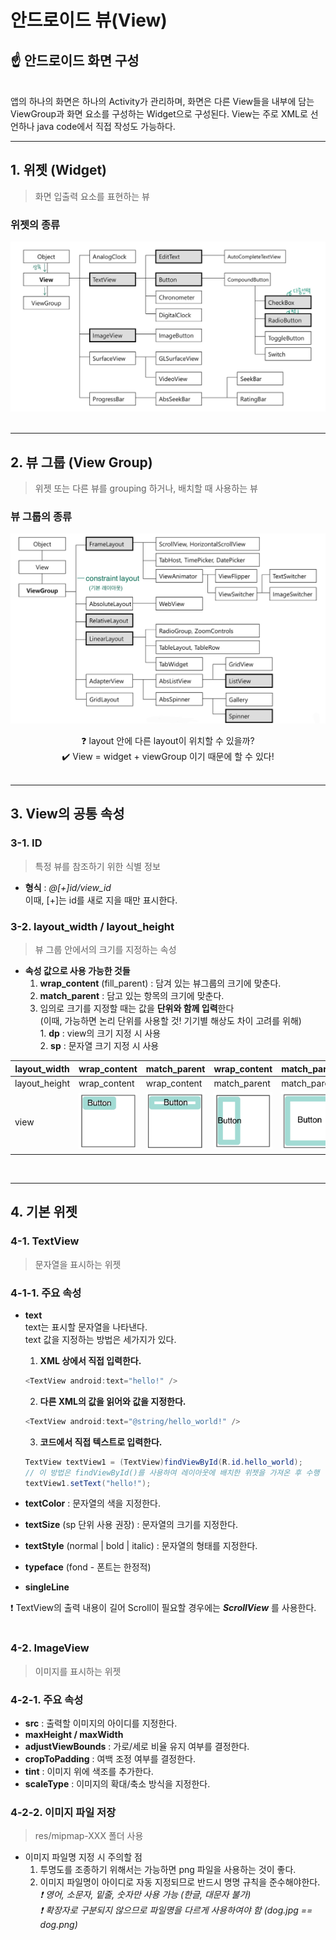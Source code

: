 # 안드로이드 뷰(View)  
## ☝️ 안드로이드 화면 구성  
<br>
앱의 하나의 화면은 하나의 Activity가 관리하며, 화면은 다른 View들을 내부에 담는 ViewGroup과 화면 요소를 구성하는 Widget으로 구성된다. View는 주로 XML로 선언하나 java code에서 직접 작성도 가능하다.  

<br>

--------------------------------------------------------------------


## 1. 위젯 (Widget)
> 화면 입출력 요소를 표현하는 뷰 
### **위젯의 종류**
![widget](./img/widget.jpg)  
<br>

------------------------------------------------------------------

## 2. 뷰 그룹 (View Group)
> 위젯 또는 다른 뷰를 grouping 하거나, 배치할 때 사용하는 뷰
### **뷰 그룹의 종류**
![viewGroup](./img/viewGroup.jpg) 
<br>
<center> ❓ layout 안에 다른 layout이 위치할 수 있을까? <br>
 ✔️ View = widget + viewGroup 이기 때문에 할 수 있다! </center>
<br>

------------------------------------------------------------------

## 3. View의 공통 속성
### 3-1. **ID**
>특정 뷰를 참조하기 위한 식별 정보
- **형식** : _@[+]id/view_id_
  <br> 이때, [+]는 id를 새로 지을 때만 표시한다.

### 3-2. **layout_width / layout_height**
>뷰 그룹 안에서의 크기를 지정하는 속성
- **속성 값으로 사용 가능한 것들**
  1. **wrap_content** (fill_parent) : 담겨 있는 뷰그룹의 크기에 맞춘다.
  2. **match_parent** : 담고 있는 항목의 크기에 맞춘다. 
  3. 임의로 크기를 지정할 때는 값을 **단위와 함께 입력**한다  
(이때, 가능하면 논리 단위를 사용할 것! 기기별 해상도 차이 고려를 위해) 
<br> 1. **dp** : view의 크기 지정 시 사용 <br>
     2. **sp** : 문자열 크기 지정 시 사용 <br>

layout_width | wrap_content | match_parent | wrap_content | match_parent
--- | --- | --- | --- | ---
layout_height | wrap_content | wrap_content | match_parent | match_parent
view | ![1](./img/1.jpg) | ![2](./img/2.jpg) | ![3](./img/3.jpg) | ![4](./img/4.jpg) 

<br>

------------------------------------------------------------------

## 4. 기본 위젯
### 4-1. **TextView**
> 문자열을 표시하는 위젯  
### 4-1-1. 주요 속성  
- **text**  
text는 표시할 문자열을 나타낸다.   
text 값을 지정하는 방법은 세가지가 있다.  

  1. **XML 상에서 직접 입력한다.**
  ```java
  <TextView android:text="hello!" />
  ```
  2. **다른 XML의 값을 읽어와 값을 지정한다.**
  ```java
  <TextView android:text="@string/hello_world!" />
  ```
  3. **코드에서 직접 텍스트로 입력한다.**  
  ```java
  TextView textView1 = (TextView)findViewById(R.id.hello_world);
  // 이 방법은 findViewById()를 사용하여 레이아웃에 배치한 위젯을 가져온 후 수행
  textView1.setText("hello!");
  ```
- **textColor** : 문자열의 색을 지정한다.
- **textSize** (sp 단위 사용 권장) : 문자열의 크기를 지정한다.
- **textStyle** (normal | bold | italic) : 문자열의 형태를 지정한다.
- **typeface** (fond - 폰트는 한정적)
- **singleLine**  

❗️ TextView의 출력 내용이 길어 Scroll이 필요할 경우에는 **_ScrollView_** 를 사용한다.  
<br>

### 4-2. **ImageView**
>이미지를 표시하는 위젯
### 4-2-1. 주요 속성
- **src** : 출력할 이미지의 아이디를 지정한다.
- **maxHeight / maxWidth** 
- **adjustViewBounds** : 가로/세로 비율 유지 여부를 결정한다.
- **cropToPadding** : 여백 조정 여부를 결정한다.
- **tint** : 이미지 위에 색조를 추가한다.
- **scaleType** : 이미지의 확대/축소 방식을 지정한다.

### 4-2-2. 이미지 파일 저장
>res/mipmap-XXX 폴더 사용
- 이미지 파일명 지정 시 주의할 점  
  1. 투명도를 조종하기 위해서는 가능하면 png 파일을 사용하는 것이 좋다.
  2. 이미지 파일명이 아이디로 자동 지정되므로 반드시 명명 규칙을 준수해야한다.  
 _❗️ 영어, 소문자, 밑줄, 숫자만 사용 가능 (한글, 대문자 불가)
    <br>❗️ 확장자로 구분되지 않으므로 파일명을 다르게 사용하여야 함 (dog.jpg == dog.png)_
 
